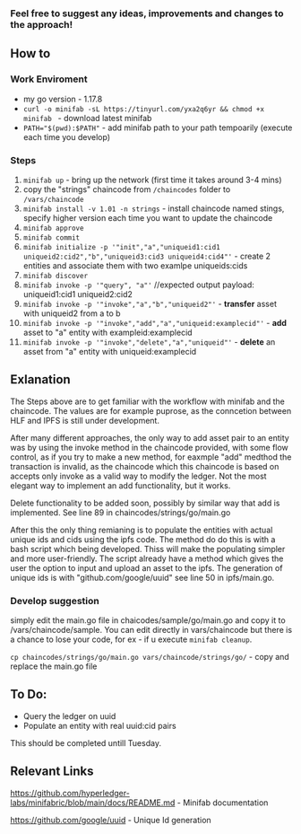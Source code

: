 ### Feel free to suggest any ideas, improvements and changes to the approach!


## How to

### Work Enviroment
- my go version - 1.17.8
- ```curl -o minifab -sL https://tinyurl.com/yxa2q6yr && chmod +x minifab ``` - download latest minifab
- ```PATH="$(pwd):$PATH"``` - add minifab path to your path tempoarily (execute each time you develop)

### Steps
1. ```minifab up``` - bring up the network (first time it takes around 3-4 mins)
2. copy the "strings" chaincode from ```/chaincodes``` folder to ```/vars/chaincode```
3. ```minifab install -v 1.01 -n strings``` - install chaincode named stings, specify higher version each time you want to update the chaincode
4. ```minifab approve```
5. ```minifab commit```
6. ```minifab initialize -p '"init","a","uniqueid1:cid1 uniqueid2:cid2","b","uniqueid3:cid3 uniqueid4:cid4"'``` - create 2 entities and associate them with two examlpe uniqueids:cids
7. ```minifab discover```
8. ```minifab invoke -p '"query", "a"'``` //expected output payload: uniqueid1:cid1 uniqueid2:cid2
9. ```minifab invoke -p '"invoke","a","b","uniqueid2"'``` - **transfer** asset with uniqueid2 from a to b
10. ```minifab invoke -p '"invoke","add","a","uniqueid:examplecid"'``` - **add** asset to "a" entity with exampleid:examplecid
11. ```minifab invoke -p '"invoke","delete","a","uniqueid"'``` - **delete** an asset from "a" entity with uniqueid:examplecid

## Exlanation


The Steps above are to get familiar with the workflow with minifab and the chaincode. The values are for example puprose, as the conncetion between HLF and IPFS is still under development. 

After many different approaches, the only way to add asset  pair to an entity was by using the invoke method in the chaincode provided, with some flow control,  as if you try to make a new method, for eaxmple "add" medthod the transaction is invalid, as the chaincode which this chaincode is based on accepts only invoke as a valid way to modify the ledger. Not the most elegant way to implement an add functionality, but it works. 

Delete functionality to be added soon, possibly by similar way that add is implemented. See line 89 in chaincodes/strings/go/main.go

After this the only thing remianing is to populate the entities with actual unique ids and cids using the ipfs code. The method do do this is with a bash script which being developed. Thiss will make the populating simpler and more user-friendly. The script already have a method which gives the user the option to input and upload an asset to the ipfs. The generation of unique ids is with "github.com/google/uuid" see line 50 in ipfs/main.go. 

### Develop suggestion
simply edit the main.go file in chaicodes/sample/go/main.go and copy it to /vars/chaincode/sample. You can edit directly in vars/chaincode but there is a chance to lose your code, for ex - if u execute ```minifab cleanup```. 

```cp chaincodes/strings/go/main.go vars/chaincode/strings/go/``` - copy and replace the main.go file 

## To Do:
- Query the ledger on uuid
- Populate an entity with real uuid:cid pairs

This should be completed untill Tuesday.

## Relevant Links
https://github.com/hyperledger-labs/minifabric/blob/main/docs/README.md - Minifab documentation

https://github.com/google/uuid - Unique Id generation
